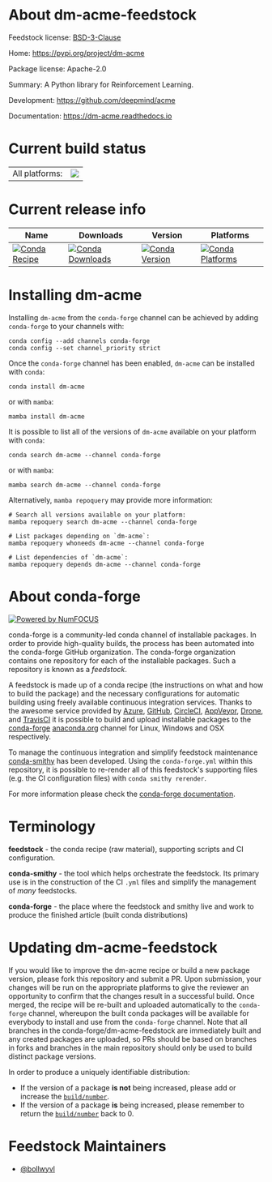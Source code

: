 About dm-acme-feedstock
=======================

Feedstock license: [BSD-3-Clause](https://github.com/conda-forge/dm-acme-feedstock/blob/main/LICENSE.txt)

Home: https://pypi.org/project/dm-acme

Package license: Apache-2.0

Summary: A Python library for Reinforcement Learning.

Development: https://github.com/deepmind/acme

Documentation: https://dm-acme.readthedocs.io

Current build status
====================


<table><tr><td>All platforms:</td>
    <td>
      <a href="https://dev.azure.com/conda-forge/feedstock-builds/_build/latest?definitionId=11258&branchName=main">
        <img src="https://dev.azure.com/conda-forge/feedstock-builds/_apis/build/status/dm-acme-feedstock?branchName=main">
      </a>
    </td>
  </tr>
</table>

Current release info
====================

| Name | Downloads | Version | Platforms |
| --- | --- | --- | --- |
| [![Conda Recipe](https://img.shields.io/badge/recipe-dm--acme-green.svg)](https://anaconda.org/conda-forge/dm-acme) | [![Conda Downloads](https://img.shields.io/conda/dn/conda-forge/dm-acme.svg)](https://anaconda.org/conda-forge/dm-acme) | [![Conda Version](https://img.shields.io/conda/vn/conda-forge/dm-acme.svg)](https://anaconda.org/conda-forge/dm-acme) | [![Conda Platforms](https://img.shields.io/conda/pn/conda-forge/dm-acme.svg)](https://anaconda.org/conda-forge/dm-acme) |

Installing dm-acme
==================

Installing `dm-acme` from the `conda-forge` channel can be achieved by adding `conda-forge` to your channels with:

```
conda config --add channels conda-forge
conda config --set channel_priority strict
```

Once the `conda-forge` channel has been enabled, `dm-acme` can be installed with `conda`:

```
conda install dm-acme
```

or with `mamba`:

```
mamba install dm-acme
```

It is possible to list all of the versions of `dm-acme` available on your platform with `conda`:

```
conda search dm-acme --channel conda-forge
```

or with `mamba`:

```
mamba search dm-acme --channel conda-forge
```

Alternatively, `mamba repoquery` may provide more information:

```
# Search all versions available on your platform:
mamba repoquery search dm-acme --channel conda-forge

# List packages depending on `dm-acme`:
mamba repoquery whoneeds dm-acme --channel conda-forge

# List dependencies of `dm-acme`:
mamba repoquery depends dm-acme --channel conda-forge
```


About conda-forge
=================

[![Powered by
NumFOCUS](https://img.shields.io/badge/powered%20by-NumFOCUS-orange.svg?style=flat&colorA=E1523D&colorB=007D8A)](https://numfocus.org)

conda-forge is a community-led conda channel of installable packages.
In order to provide high-quality builds, the process has been automated into the
conda-forge GitHub organization. The conda-forge organization contains one repository
for each of the installable packages. Such a repository is known as a *feedstock*.

A feedstock is made up of a conda recipe (the instructions on what and how to build
the package) and the necessary configurations for automatic building using freely
available continuous integration services. Thanks to the awesome service provided by
[Azure](https://azure.microsoft.com/en-us/services/devops/), [GitHub](https://github.com/),
[CircleCI](https://circleci.com/), [AppVeyor](https://www.appveyor.com/),
[Drone](https://cloud.drone.io/welcome), and [TravisCI](https://travis-ci.com/)
it is possible to build and upload installable packages to the
[conda-forge](https://anaconda.org/conda-forge) [anaconda.org](https://anaconda.org/)
channel for Linux, Windows and OSX respectively.

To manage the continuous integration and simplify feedstock maintenance
[conda-smithy](https://github.com/conda-forge/conda-smithy) has been developed.
Using the ``conda-forge.yml`` within this repository, it is possible to re-render all of
this feedstock's supporting files (e.g. the CI configuration files) with ``conda smithy rerender``.

For more information please check the [conda-forge documentation](https://conda-forge.org/docs/).

Terminology
===========

**feedstock** - the conda recipe (raw material), supporting scripts and CI configuration.

**conda-smithy** - the tool which helps orchestrate the feedstock.
                   Its primary use is in the construction of the CI ``.yml`` files
                   and simplify the management of *many* feedstocks.

**conda-forge** - the place where the feedstock and smithy live and work to
                  produce the finished article (built conda distributions)


Updating dm-acme-feedstock
==========================

If you would like to improve the dm-acme recipe or build a new
package version, please fork this repository and submit a PR. Upon submission,
your changes will be run on the appropriate platforms to give the reviewer an
opportunity to confirm that the changes result in a successful build. Once
merged, the recipe will be re-built and uploaded automatically to the
`conda-forge` channel, whereupon the built conda packages will be available for
everybody to install and use from the `conda-forge` channel.
Note that all branches in the conda-forge/dm-acme-feedstock are
immediately built and any created packages are uploaded, so PRs should be based
on branches in forks and branches in the main repository should only be used to
build distinct package versions.

In order to produce a uniquely identifiable distribution:
 * If the version of a package **is not** being increased, please add or increase
   the [``build/number``](https://docs.conda.io/projects/conda-build/en/latest/resources/define-metadata.html#build-number-and-string).
 * If the version of a package **is** being increased, please remember to return
   the [``build/number``](https://docs.conda.io/projects/conda-build/en/latest/resources/define-metadata.html#build-number-and-string)
   back to 0.

Feedstock Maintainers
=====================

* [@bollwyvl](https://github.com/bollwyvl/)

